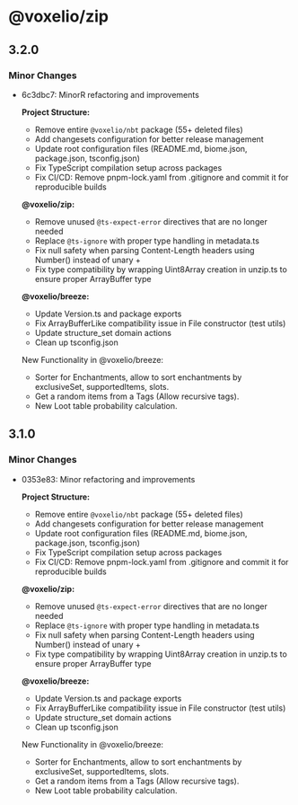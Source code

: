 # @voxelio/zip

## 3.2.0

### Minor Changes

- 6c3dbc7: MinorR refactoring and improvements

  **Project Structure:**

  - Remove entire `@voxelio/nbt` package (55+ deleted files)
  - Add changesets configuration for better release management
  - Update root configuration files (README.md, biome.json, package.json, tsconfig.json)
  - Fix TypeScript compilation setup across packages
  - Fix CI/CD: Remove pnpm-lock.yaml from .gitignore and commit it for reproducible builds

  **@voxelio/zip:**

  - Remove unused `@ts-expect-error` directives that are no longer needed
  - Replace `@ts-ignore` with proper type handling in metadata.ts
  - Fix null safety when parsing Content-Length headers using Number() instead of unary +
  - Fix type compatibility by wrapping Uint8Array creation in unzip.ts to ensure proper ArrayBuffer type

  **@voxelio/breeze:**

  - Update Version.ts and package exports
  - Fix ArrayBufferLike compatibility issue in File constructor (test utils)
  - Update structure_set domain actions
  - Clean up tsconfig.json

  New Functionality in @voxelio/breeze:

  - Sorter for Enchantments, allow to sort enchantments by exclusiveSet, supportedItems, slots.
  - Get a random items from a Tags (Allow recursive tags).
  - New Loot table probability calculation.

## 3.1.0

### Minor Changes

- 0353e83: Minor refactoring and improvements

  **Project Structure:**

  - Remove entire `@voxelio/nbt` package (55+ deleted files)
  - Add changesets configuration for better release management
  - Update root configuration files (README.md, biome.json, package.json, tsconfig.json)
  - Fix TypeScript compilation setup across packages
  - Fix CI/CD: Remove pnpm-lock.yaml from .gitignore and commit it for reproducible builds

  **@voxelio/zip:**

  - Remove unused `@ts-expect-error` directives that are no longer needed
  - Replace `@ts-ignore` with proper type handling in metadata.ts
  - Fix null safety when parsing Content-Length headers using Number() instead of unary +
  - Fix type compatibility by wrapping Uint8Array creation in unzip.ts to ensure proper ArrayBuffer type

  **@voxelio/breeze:**

  - Update Version.ts and package exports
  - Fix ArrayBufferLike compatibility issue in File constructor (test utils)
  - Update structure_set domain actions
  - Clean up tsconfig.json

  New Functionality in @voxelio/breeze:

  - Sorter for Enchantments, allow to sort enchantments by exclusiveSet, supportedItems, slots.
  - Get a random items from a Tags (Allow recursive tags).
  - New Loot table probability calculation.
